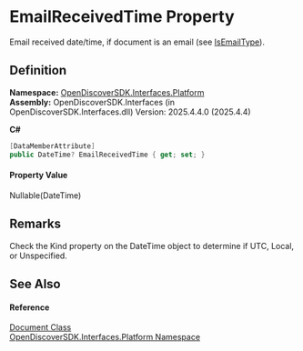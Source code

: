 # EmailReceivedTime Property


Email received date/time, if document is an email (see <a href="588896b7-e3ae-c034-ef5b-376cbdf8cca6">IsEmailType</a>).



## Definition
**Namespace:** <a href="a1e65d49-050f-842a-426e-ba8aab188009">OpenDiscoverSDK.Interfaces.Platform</a>  
**Assembly:** OpenDiscoverSDK.Interfaces (in OpenDiscoverSDK.Interfaces.dll) Version: 2025.4.4.0 (2025.4.4)

**C#**
``` C#
[DataMemberAttribute]
public DateTime? EmailReceivedTime { get; set; }
```



#### Property Value
Nullable(DateTime)

## Remarks
Check the Kind property on the DateTime object to determine if UTC, Local, or Unspecified.

## See Also


#### Reference
<a href="1ada9969-add0-f951-f601-f7107618fb9d">Document Class</a>  
<a href="a1e65d49-050f-842a-426e-ba8aab188009">OpenDiscoverSDK.Interfaces.Platform Namespace</a>  
